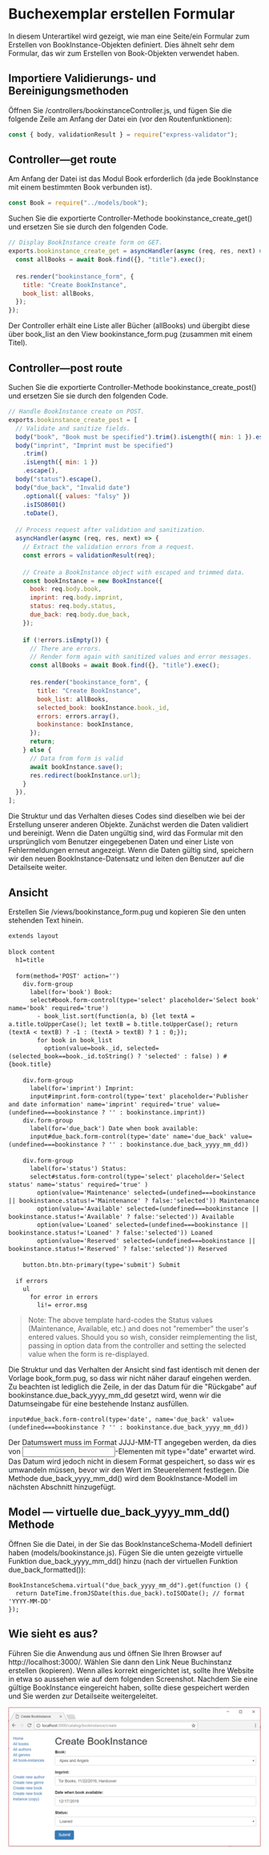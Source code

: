 # Buchexemplar erstellen Formular

In diesem Unterartikel wird gezeigt, wie man eine Seite/ein Formular zum Erstellen von BookInstance-Objekten definiert. Dies ähnelt sehr dem Formular, das wir zum Erstellen von Book-Objekten verwendet haben.

## Importiere Validierungs- und Bereinigungsmethoden

Öffnen Sie /controllers/bookinstanceController.js, und fügen Sie die folgende Zeile am Anfang der Datei ein (vor den Routenfunktionen):

```javascript
const { body, validationResult } = require("express-validator");
```

## Controller—get route

Am Anfang der Datei ist das Modul Book erforderlich (da jede BookInstance mit einem bestimmten Book verbunden ist).

```javascript
const Book = require("../models/book");
```

Suchen Sie die exportierte Controller-Methode bookinstance_create_get() und ersetzen Sie sie durch den folgenden Code.

```javascript
// Display BookInstance create form on GET.
exports.bookinstance_create_get = asyncHandler(async (req, res, next) => {
  const allBooks = await Book.find({}, "title").exec();

  res.render("bookinstance_form", {
    title: "Create BookInstance",
    book_list: allBooks,
  });
});
```

Der Controller erhält eine Liste aller Bücher (allBooks) und übergibt diese über book_list an den View bookinstance_form.pug (zusammen mit einem Titel).

## Controller—post route

Suchen Sie die exportierte Controller-Methode bookinstance_create_post() und ersetzen Sie sie durch den folgenden Code.

```javascript
// Handle BookInstance create on POST.
exports.bookinstance_create_post = [
  // Validate and sanitize fields.
  body("book", "Book must be specified").trim().isLength({ min: 1 }).escape(),
  body("imprint", "Imprint must be specified")
    .trim()
    .isLength({ min: 1 })
    .escape(),
  body("status").escape(),
  body("due_back", "Invalid date")
    .optional({ values: "falsy" })
    .isISO8601()
    .toDate(),

  // Process request after validation and sanitization.
  asyncHandler(async (req, res, next) => {
    // Extract the validation errors from a request.
    const errors = validationResult(req);

    // Create a BookInstance object with escaped and trimmed data.
    const bookInstance = new BookInstance({
      book: req.body.book,
      imprint: req.body.imprint,
      status: req.body.status,
      due_back: req.body.due_back,
    });

    if (!errors.isEmpty()) {
      // There are errors.
      // Render form again with sanitized values and error messages.
      const allBooks = await Book.find({}, "title").exec();

      res.render("bookinstance_form", {
        title: "Create BookInstance",
        book_list: allBooks,
        selected_book: bookInstance.book._id,
        errors: errors.array(),
        bookinstance: bookInstance,
      });
      return;
    } else {
      // Data from form is valid
      await bookInstance.save();
      res.redirect(bookInstance.url);
    }
  }),
];
```

Die Struktur und das Verhalten dieses Codes sind dieselben wie bei der Erstellung unserer anderen Objekte. Zunächst werden die Daten validiert und bereinigt. Wenn die Daten ungültig sind, wird das Formular mit den ursprünglich vom Benutzer eingegebenen Daten und einer Liste von Fehlermeldungen erneut angezeigt. Wenn die Daten gültig sind, speichern wir den neuen BookInstance-Datensatz und leiten den Benutzer auf die Detailseite weiter.

## Ansicht

Erstellen Sie /views/bookinstance_form.pug und kopieren Sie den unten stehenden Text hinein.

```pug
extends layout

block content
  h1=title

  form(method='POST' action='')
    div.form-group
      label(for='book') Book:
      select#book.form-control(type='select' placeholder='Select book' name='book' required='true')
        - book_list.sort(function(a, b) {let textA = a.title.toUpperCase(); let textB = b.title.toUpperCase(); return (textA < textB) ? -1 : (textA > textB) ? 1 : 0;});
        for book in book_list
          option(value=book._id, selected=(selected_book==book._id.toString() ? 'selected' : false) ) #{book.title}

    div.form-group
      label(for='imprint') Imprint:
      input#imprint.form-control(type='text' placeholder='Publisher and date information' name='imprint' required='true' value=(undefined===bookinstance ? '' : bookinstance.imprint))
    div.form-group
      label(for='due_back') Date when book available:
      input#due_back.form-control(type='date' name='due_back' value=(undefined===bookinstance ? '' : bookinstance.due_back_yyyy_mm_dd))

    div.form-group
      label(for='status') Status:
      select#status.form-control(type='select' placeholder='Select status' name='status' required='true' )
        option(value='Maintenance' selected=(undefined===bookinstance || bookinstance.status!='Maintenance' ? false:'selected')) Maintenance
        option(value='Available' selected=(undefined===bookinstance || bookinstance.status!='Available' ? false:'selected')) Available
        option(value='Loaned' selected=(undefined===bookinstance || bookinstance.status!='Loaned' ? false:'selected')) Loaned
        option(value='Reserved' selected=(undefined===bookinstance || bookinstance.status!='Reserved' ? false:'selected')) Reserved

    button.btn.btn-primary(type='submit') Submit

  if errors
    ul
      for error in errors
        li!= error.msg
```

> Note: The above template hard-codes the Status values (Maintenance, Available, etc.) and does not "remember" the user's entered values. Should you so wish, consider reimplementing the list, passing in option data from the controller and setting the selected value when the form is re-displayed.

Die Struktur und das Verhalten der Ansicht sind fast identisch mit denen der Vorlage book_form.pug, so dass wir nicht näher darauf eingehen werden. Zu beachten ist lediglich die Zeile, in der das Datum für die "Rückgabe" auf bookinstance.due_back_yyyy_mm_dd gesetzt wird, wenn wir die Datumseingabe für eine bestehende Instanz ausfüllen.

```pug
input#due_back.form-control(type='date', name='due_back' value=(undefined===bookinstance ? '' : bookinstance.due_back_yyyy_mm_dd))
```

Der Datumswert muss im Format JJJJ-MM-TT angegeben werden, da dies von <input>-Elementen mit type="date" erwartet wird. Das Datum wird jedoch nicht in diesem Format gespeichert, so dass wir es umwandeln müssen, bevor wir den Wert im Steuerelement festlegen. Die Methode due_back_yyyy_mm_dd() wird dem BookInstance-Modell im nächsten Abschnitt hinzugefügt.

## Model — virtuelle due_back_yyyy_mm_dd() Methode

Öffnen Sie die Datei, in der Sie das BookInstanceSchema-Modell definiert haben (models/bookinstance.js). Fügen Sie die unten gezeigte virtuelle Funktion due_back_yyyy_mm_dd() hinzu (nach der virtuellen Funktion due_back_formatted()):

```pug
BookInstanceSchema.virtual("due_back_yyyy_mm_dd").get(function () {
  return DateTime.fromJSDate(this.due_back).toISODate(); // format 'YYYY-MM-DD'
});
```

## Wie sieht es aus?

Führen Sie die Anwendung aus und öffnen Sie Ihren Browser auf http://localhost:3000/. Wählen Sie dann den Link Neue Buchinstanz erstellen (kopieren). Wenn alles korrekt eingerichtet ist, sollte Ihre Website in etwa so aussehen wie auf dem folgenden Screenshot. Nachdem Sie eine gültige BookInstance eingereicht haben, sollte diese gespeichert werden und Sie werden zur Detailseite weitergeleitet.

![](assets/locallibary_express_bookinstance_create_empty.png)
